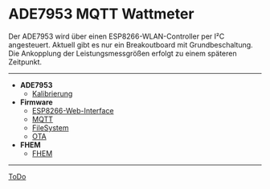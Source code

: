 # ADE7953 MQTT Wattmeter

Der ADE7953 wird über einen ESP8266-WLAN-Controller per I²C angesteuert.
Aktuell gibt es nur ein Breakoutboard mit Grundbeschaltung. 
Die Ankopplung der Leistungsmessgrößen erfolgt zu einem späteren Zeitpunkt.

***

- **ADE7953**
  - [Kalibrierung](https://github.com/Pfannex/ADE7953_Breakoutboard/wiki/Kalibrierung-%7C-ADE7953-MQTT-Wattmeter)
- **Firmware**
  - [ESP8266-Web-Interface](https://github.com/Pfannex/ADE7953_Breakoutboard/wiki/ESP8266-Web-Interface-%7C-ADE7953-MQTT-Wattmeter)
  - [MQTT](https://github.com/Pfannex/ADE7953_Breakoutboard/wiki/MQTT-%7C-ADE7953-MQTT-Wattmeter)
  - [FileSystem](https://github.com/Pfannex/ADE7953_Breakoutboard/wiki/FileSystem-%7C-ADE7953-MQTT-Wattmeter)
  - [OTA](https://github.com/Pfannex/ADE7953_Breakoutboard/wiki/OTA-%7C-ADE7953-MQTT-Wattmeter)
- **FHEM**
  - [FHEM](https://github.com/Pfannex/ADE7953_Breakoutboard/wiki/FHEM-%7C-ADE7953-MQTT-Wattmeter)  
  
***
[ToDo](https://github.com/Pfannex/ADE7953_Breakoutboard/blob/master/ToDo.md)







